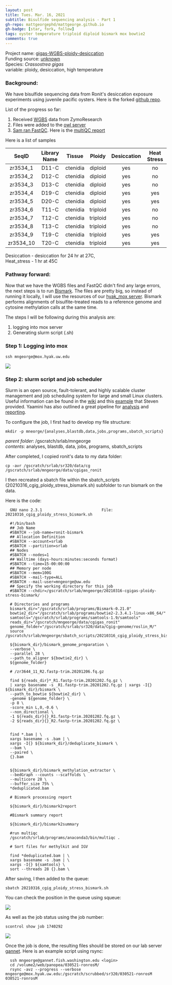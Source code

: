 ```yaml
---
layout: post
title: Tues. Mar. 16, 2021
subtitle: Bisulfide sequencing analysis - Part 1
gh-repo: mattgeorgephd/mattgeorge.github.io
gh-badge: [star, fork, follow]
tags: oyster temperature triploid diploid bismark mox bowtie2
comments: true
---
```


Project name: [gigas-WGBS-ploidy-desiccation](https://github.com/mattgeorgephd/gigas-WGBS-ploidy-desiccation) <br />
Funding source: [unknown]() <br />
Species: *Crassostrea gigas* <br />
variable: ploidy, desiccation, high temperature <br />

### Background:
We have bisulfide sequencing data from Ronit's desiccation exposure
experiments using juvenile pacific oysters. Here is the forked [github repo](https://github.com/mattgeorgephd/gigas-WGBS-ploidy-desiccation).

List of the progress so far:
1. Received [WGBS](https://robertslab.github.io/sams-notebook/2020/11/10/Data-Received-C.gigas-Ploidy-WGBS-from-Ronits-Project-via-ZymoResearch.html) data from ZymoResearch
2. Files were added to the [owl server](https://owl.fish.washington.edu/nightingales/C_gigas/)
3. [Sam ran FastQC](https://robertslab.github.io/sams-notebook/2020/11/10/FastQC-MultiQC-C.gigas-Ploidy-WGBS-Raw-Sequence-Data-from-Ronits-Project-on-Mox.html). Here is the [multiQC report](https://gannet.fish.washington.edu/Atumefaciens/20201110_cgig_fastqc_ronit-ploidy-wgbs/multiqc_report.html)

Here is a list of samples

| SeqID	   | Library Name | 	Tissue | Ploidy | Desiccation | Heat Stress |
| :------: | :--------:   | :-------:| :-----:| :----------:| :----------:|
| zr3534_1 | 	D11-C	| ctenidia	| diploid	| yes| 	no|
| zr3534_2 | 	D12-C	| ctenidia	| diploid	| yes	| no|
| zr3534_3 | 	D13-C	| ctenidia	| diploid	| yes	| no|
| zr3534_4 | 	D19-C	| ctenidia	| diploid	| yes	| yes|
| zr3534_5 | 	D20-C	| ctenidia	| diploid	| yes	| yes|
| zr3534_6 | 	T11-C	| ctenidia	| triploid | 	yes	| no|
| zr3534_7 | 	T12-C	| ctenidia	| triploid | 	yes	| no|
| zr3534_8 | 	T13-C	| ctenidia	| triploid | 	yes| 	no|
| zr3534_9 | 	T19-C	| ctenidia	| triploid | 	yes| 	yes|
| zr3534_10 | 	T20-C	| ctenidia	| triploid | 	yes| 	yes|

Desiccation - desiccation for 24 hr at 27C, <br />
Heat_stress - 1 hr at 45C

### Pathway forward:
Now that we have the WGBS files and FastQC didn't find any large errors, the next steps is to run [Bismark](https://rawgit.com/FelixKrueger/Bismark/master/Docs/Bismark_User_Guide.html#i-bismark-genome-preparation). The files are pretty big, so instead of running it locally, I will use the resources of our [hyak_mox server](https://github.com/RobertsLab/hyak_mox/wiki/Running-a-Job). Bismark performs alignments of bisulfite-treated reads to a reference genome and cytosine methylation calls at the same time.

The steps I will be following during this analysis are:

1. logging into mox server
2. Generating slurm script (.sh)

### Step 1: Logging into mox

```ssh mngeorge@mox.hyak.uw.edu```

![](/post_images/031621/login_successful.png)

### Step 2: slurm script and job scheduler

Slurm is an open source, fault-tolerant, and highly scalable cluster management and job scheduling system for large and small Linux clusters. Useful information can be found in the [wiki](https://github.com/RobertsLab/hyak_mox/wiki/Running-a-Job) and this [example](https://genefish.wordpress.com/2021/03/05/job-nameron-rosm) that Steven provided. Yaamini has also outlined a great pipeline for [analysis](https://github.com/RobertsLab/project-virginica-oa/blob/master/notebooks/2018-04-27-Gonad-Methylation-Bismark.ipynb) and [reporting](https://github.com/RobertsLab/project-virginica-oa/blob/master/notebooks/2018-05-22-Gonad-Methylation-Full-Samples.ipynb).

To configure the job, I first had to develop my file structure:  <br />

``` mkdir -p mneorge/{analyses,blastdb,data,jobs,programs,sbatch_scripts} ```

*parent folder*: /gscratch/srlab/mngeorge  <br />
*contents*: analyses, blastdb,  data,  jobs,  programs,  sbatch_scripts

After completed, I copied ronit's data to my data folder:  <br />

```cp -avr /gscratch/srlab/sr320/data/cg /gscratch/srlab/mngeorge/data/cgigas_ronit ```

I then recreated a sbatch file within the sbatch_scripts (20210316_cgig_ploidy_stress_bismark.sh) subfolder to run bismark on the data.

Here is the code:
```
  GNU nano 2.3.1                          File: 20210316_cgig_ploidy_stress_bismark.sh

  #!/bin/bash
  ## Job Name
  #SBATCH --job-name=ronit-bismark
  ## Allocation Definition
  #SBATCH --account=srlab
  #SBATCH --partition=srlab
  ## Nodes
  #SBATCH --nodes=1
  ## Walltime (days-hours:minutes:seconds format)
  #SBATCH --time=15-00:00:00
  ## Memory per node
  #SBATCH --mem=100G
  #SBATCH --mail-type=ALL
  #SBATCH --mail-user=mngeorge@uw.edu
  ## Specify the working directory for this job
  #SBATCH --chdir=/gscratch/srlab/mngeorge/20210316-cgigas-ploidy-stress-bismark/

  # Directories and programs
  bismark_dir="/gscratch/srlab/programs/Bismark-0.21.0"
  bowtie2_dir="/gscratch/srlab/programs/bowtie2-2.3.4.1-linux-x86_64/"
  samtools="/gscratch/srlab/programs/samtools-1.9/samtools"
  reads_dir="/gscratch/mngeorge/data/cgigas_ronit"
  genome_folder="/gscratch/srlab/sr320/data/Cgig-genome/roslin_M/"
  source /gscratch/srlab/mngeorge/sbatch_scripts/20210316_cgig_ploidy_stress_bismark.sh

  ${bismark_dir}/bismark_genome_preparation \
  --verbose \
  --parallel 28 \
  --path_to_aligner ${bowtie2_dir} \
  ${genome_folder}

  # /zr3644_11_R2.fastp-trim.20201206.fq.gz

  find ${reads_dir}*_R1.fastp-trim.20201202.fq.gz \
  | xargs basename -s _R1.fastp-trim.20201202.fq.gz | xargs -I{} ${bismark_dir}/bismark \
  --path_to_bowtie ${bowtie2_dir} \
  -genome ${genome_folder} \
  -p 8 \
  -score_min L,0,-0.6 \
  --non_directional \
  -1 ${reads_dir}{}_R1.fastp-trim.20201202.fq.gz \
  -2 ${reads_dir}{}_R2.fastp-trim.20201202.fq.gz \


  find *.bam | \
  xargs basename -s .bam | \
  xargs -I{} ${bismark_dir}/deduplicate_bismark \
  --bam \
  --paired \
  {}.bam


  ${bismark_dir}/bismark_methylation_extractor \
  --bedGraph --counts --scaffolds \
  --multicore 28 \
  --buffer_size 75% \
  *deduplicated.bam

  # Bismark processing report

  ${bismark_dir}/bismark2report

  #Bismark summary report

  ${bismark_dir}/bismark2summary

  #run multiqc
  /gscratch/srlab/programs/anaconda3/bin/multiqc .

  # Sort files for methylkit and IGV

  find *deduplicated.bam | \
  xargs basename -s .bam | \
  xargs -I{} ${samtools} \
  sort --threads 28 {}.bam \
```

After saving, I then added to the queue:

```sbatch 20210316_cgig_ploidy_stress_bismark.sh```

You can check the position in the queue using squeue:

![](/post_images/031621/squeue.png)

As well as the job status using the job number:

``` scontrol show job 1740292 ```

![](/post_images/031621/job_status.png)

Once the job is done, the resulting files should be stored on our lab server [gannet](https://gannet.fish.washington.edu:5001/). Here is an example script using rsync:

```
  ssh mngeorge@gannet.fish.washington.edu <login>
  cd /volume2/web/panopea/030521-ronrosM/
  rsync -avz --progress --verbose mngeorge@mox.hyak.uw.edu:/gscratch/scrubbed/sr320/030521-ronrosM 030521-ronrosM

```
